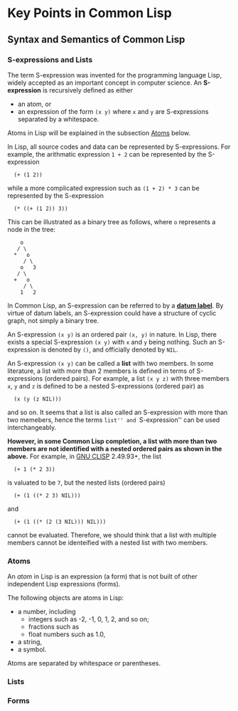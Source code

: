# Key Points in Common Lisp

## Syntax and Semantics of Common Lisp

### S-expressions and Lists

The term S-expression was invented for the programming language Lisp,
widely accepted as an important concept in computer science.
An **S-expression** is recursively defined as either
* an atom, or
* an expression of the form `(x y)`  where `x` and `y` are S-expressions
  separated by a whitespace.

Atoms in Lisp will be explained in the subsection [Atoms](#Atoms) below.

In Lisp, all source codes and data can be represented by S-expressions.
For example, the arithmatic expression `1 + 2` can be represented by
the S-expression
```
  (+ (1 2))
```
while a more complicated expression such as `(1 + 2) * 3` can be represented by
the S-expression
```
  (* ((+ (1 2)) 3))
```
This can be illustrated as a binary tree as follows, where `o` represents
a node in the tree:
```
    o
   / \
  *   o
     / \
    o   3
   / \
  +   o
     / \
    1   2
```

In Common Lisp, an S-expression can be referred to by
a [**datum label**](datum-label.md).
By virtue of datum labels, an S-expression could have a structure of
cyclic graph, not simply a binary tree.

An S-expression `(x y)` is an ordered pair `(x, y)` in nature.
In Lisp, there exists a special S-expression `(x y)` with `x` and `y` being
nothing.  Such an S-expression is denoted by `()`, and officially denoted by
`NIL`.

An S-expression `(x y)` can be called a **list** with two members.
In some literature, a list with more than 2 members is defined in terms of
S-expressions (ordered pairs).  For example, a list `(x y z)` with three members
`x`, `y` and `z` is defined to be a nested S-expressions (ordered pair) as
```
  (x (y (z NIL)))
```
and so on.  It seems that a list is also called an S-expression with more than
two memebers, hence the terms ``list'' and ``S-expression'' can be used
interchangeably.

**However, in some Common Lisp completion, a list with more than two members
are not identified with a nested ordered pairs as shown in the above.**
For example, in [GNU CLISP](http://clisp.org) 2.49.93+, the list
```
  (+ 1 (* 2 3))
```
is valuated to be `7`, but the nested lists (ordered pairs)
```
  (+ (1 ((* 2 3) NIL)))
```
and
```
  (+ (1 ((* (2 (3 NIL))) NIL)))
```
cannot be evaluated.
Therefore, we should think that a list with multiple members cannot be
identeified with a nested list with two members.


### Atoms

An *atom* in Lisp is an expression (a form) that is not built of
other independent Lisp expressions (forms).

The following objects are atoms in Lisp:
* a number, including
    * integers such as -2, -1, 0, 1, 2, and so on;
    * fractions such as
    * float numbers such as 1.0, 
* a string,
* a symbol.

Atoms are separated by whitespace or parentheses.


### Lists


### Forms
